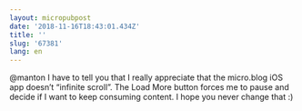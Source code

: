 ```yaml
---
layout: micropubpost
date: '2018-11-16T18:43:01.434Z'
title: ''
slug: '67381'
lang: en
---
```

@manton I have to tell you that I really appreciate that the micro.blog iOS app doesn’t “infinite scroll”. The Load More button forces me to pause and decide if I want to keep consuming content. I hope you never change that :)
